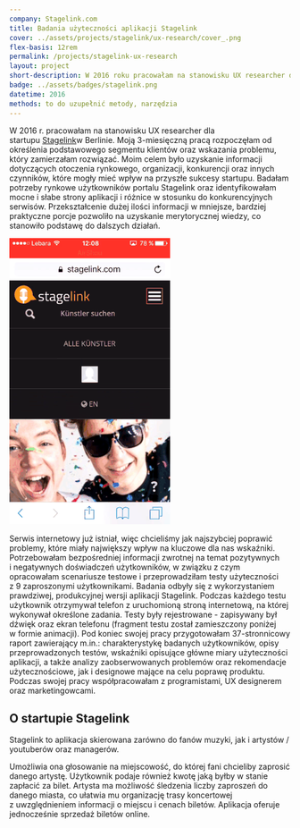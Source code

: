 ```yaml
---
company: Stagelink.com
title: Badania użyteczności aplikacji Stagelink
cover: ../assets/projects/stagelink/ux-research/cover_.png
flex-basis: 12rem
permalink: /projects/stagelink-ux-research
layout: project
short-description: W 2016 roku pracowałam na stanowisku UX researcher dla startupu Stagelink w&nbsp;Berlinie
badge: ../assets/badges/stagelink.png
datetime: 2016
methods: to do uzupełnić metody, narzędzia
---
```


W 2016&nbsp;r. pracowałam na stanowisku UX researcher dla startupu <a href="https://stagelink.com">Stagelink</a>w&nbsp;Berlinie. Moją 3-miesięczną pracą rozpoczęłam od określenia podstawowego segmentu klientów oraz wskazania problemu, który zamierzałam rozwiązać. Moim celem było uzyskanie informacji dotyczących otoczenia rynkowego, organizacji, konkurencji oraz innych czynników, które mogły mieć wpływ na przyszłe sukcesy startupu. Badałam potrzeby rynkowe użytkowników portalu Stagelink oraz identyfikowałam mocne i&nbsp;słabe strony aplikacji i&nbsp;różnice w&nbsp;stosunku do konkurencyjnych serwisów. Przekształcenie dużej ilości informacji w&nbsp;mniejsze, bardziej praktyczne porcje pozwoliło na uzyskanie merytorycznej wiedzy, co stanowiło podstawę do dalszych działań.

<div class="iphone-mockup">
	<img src="../assets/projects/stagelink/ux-research/resized-min.gif" />
</div>

Serwis internetowy już istniał, więc chcieliśmy jak najszybciej poprawić problemy, które miały największy wpływ na kluczowe dla nas wskaźniki. Potrzebowałam bezpośredniej informacji zwrotnej na temat pozytywnych i&nbsp;negatywnych doświadczeń użytkowników, w&nbsp;związku z&nbsp;czym opracowałam scenariusze testowe i&nbsp;przeprowadziłam testy użyteczności z&nbsp;9&nbsp;zaproszonymi użytkownikami. Badania odbyły się z&nbsp;wykorzystaniem prawdziwej, produkcyjnej wersji aplikacji Stagelink. Podczas każdego testu użytkownik otrzymywał telefon z&nbsp;uruchomioną stroną internetową, na której wykonywał określone zadania. Testy były rejestrowane - zapisywany był dźwięk oraz ekran telefonu (fragment testu został zamieszczony poniżej w formie animacji).
Pod koniec swojej pracy przygotowałam 37-stronnicowy raport zawierający m.in.: charakterystykę badanych użytkowników, opisy przeprowadzonych testów, wskaźniki opisujące główne miary użyteczności aplikacji, a&nbsp;także analizy zaobserwowanych problemów oraz rekomendacje użytecznościowe, jak i&nbsp;designowe mające na celu poprawę produktu.
Podczas swojej pracy współpracowałam z&nbsp;programistami, UX designerem oraz marketingowcami.

<h2>O startupie Stagelink</h2>
<p>Stagelink to aplikacja skierowana zarówno do fanów muzyki, jak i&nbsp;artystów / youtuberów oraz managerów.</p><p>
Umożliwia ona głosowanie na miejscowość, do której fani chcieliby zaprosić danego artystę. Użytkownik podaje również kwotę jaką byłby w&nbsp;stanie zapłacić za bilet. Artysta ma możliwość śledzenia liczby zaproszeń do danego miasta, co ułatwia mu organizację trasy koncertowej z&nbsp;uwzględnieniem informacji o&nbsp;miejscu i&nbsp;cenach biletów. Aplikacja oferuje jednocześnie sprzedaż biletów online.</p>
